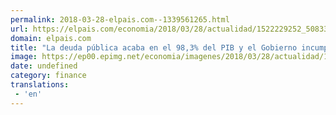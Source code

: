 ```yaml
---
permalink: 2018-03-28-elpais.com--1339561265.html
url: https://elpais.com/economia/2018/03/28/actualidad/1522229252_508338.html#?ref=rss&format=simple&link=link
domain: elpais.com
title: "La deuda pública acaba en el 98,3% del PIB y el Gobierno incumple el objetivo"
image: https://ep00.epimg.net/economia/imagenes/2018/03/28/actualidad/1522229252_508338_1522239615_rrss_normal.jpg
date: undefined
category: finance
translations: 
 - 'en'
---
```



